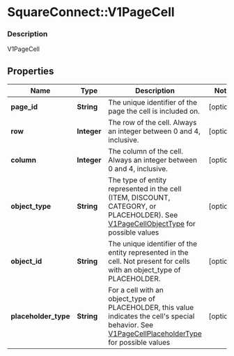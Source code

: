# SquareConnect::V1PageCell

### Description

V1PageCell

## Properties
Name | Type | Description | Notes
------------ | ------------- | ------------- | -------------
**page_id** | **String** | The unique identifier of the page the cell is included on. | [optional] 
**row** | **Integer** | The row of the cell. Always an integer between 0 and 4, inclusive. | [optional] 
**column** | **Integer** | The column of the cell. Always an integer between 0 and 4, inclusive. | [optional] 
**object_type** | **String** | The type of entity represented in the cell (ITEM, DISCOUNT, CATEGORY, or PLACEHOLDER). See [V1PageCellObjectType](#type-v1pagecellobjecttype) for possible values | [optional] 
**object_id** | **String** | The unique identifier of the entity represented in the cell. Not present for cells with an object_type of PLACEHOLDER. | [optional] 
**placeholder_type** | **String** | For a cell with an object_type of PLACEHOLDER, this value indicates the cell&#39;s special behavior. See [V1PageCellPlaceholderType](#type-v1pagecellplaceholdertype) for possible values | [optional] 


